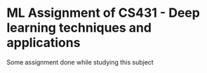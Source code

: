 
# ML Assignment of CS431 - Deep learning techniques and applications

Some assignment done while studying this subject

